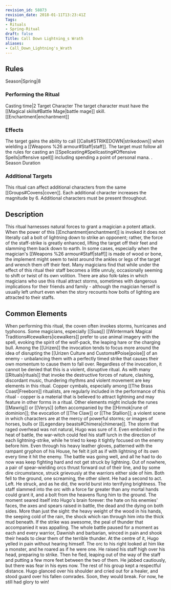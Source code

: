 ```yaml
---
revision_id: 58873
revision_date: 2018-01-11T13:23:41Z
Tags:
- Rituals
- Spring-Ritual
draft: false
Title: Call Down Lightning_s Wrath
aliases:
- Call_Down_Lightning's_Wrath
---
```

## Rules
Season|Spring|8
### Performing the Ritual
Casting time|2 Target Character The target character must have the [[Magical skills#Battle Mage|battle mage]] skill.
[[Enchantment|enchantment]]
### Effects
The target gains the ability to call [[Calls#STRIKEDOWN|strikedown]] when wielding a [[Weapons %26 armour#Staff|staff]]. The target must follow all the rules for  casting an [[Spellcasting#Spellcasting#Offensive Spells|offensive spell]] including spending a point of personal mana. .
Season Duration
### Additional Targets
This ritual can affect additional characters from the same [[Groups#Covens|coven]]. Each additional character increases the magnitude by 6. Additional characters must be present throughout.
## Description
This ritual harnesses natural forces to grant a magician a potent attack. When the power of this [[Enchantment|enchantment]] is invoked it does not literally call a bolt of lightning down to strike an opponent; rather, the force of the staff-strike is greatly enhanced, lifting the target off their feet and slamming them back down to earth. In some cases, especially when the magician's [[Weapons %26 armour#Staff|staff]] is made of wood or bone, the implement might seem to twist around the ankles or legs of the target and wrench them off their feet.
Many magicians find that while under the effect of this ritual their staff becomes a little unruly, occasionally seeming to shift or twist of its own volition. There are also folk-tales in which magicians who use this ritual attract storms, sometimes with dangerous implications for their friends and family - although the magician herself is usually left unhurt even when the story recounts how bolts of lighting are attracted to their staffs.
## Common Elements
When performing this ritual, the coven often invokes storms, hurricanes and typhoons. Some magicians, especially [[Suaq]] [[Wintermark Magical Traditions#Icewalkers|icewalkers]] prefer to use animal imagery with the spell, evoking the spirit of the wolf-pack, the leaping hare or the charging bull. Among the [[Urizen]] the invocation tends to focus more around the idea of disrupting the [[Urizen Culture and Customs#Poise|poise]] of an enemy - unbalancing them with a perfectly timed strike that causes their own momentum to cause them to fall over.
Regardless of the invocation, it cannot be denied that this is a violent, disruptive ritual. As with many [[Rituals|rituals]] that invoke the destructive forces of nature, clashing, discordant music, thundering rhythms and violent movement are key elements in this ritual. Copper cymbals, especially among [[The Brass Coast|Freeborn]] ritualists, are regularly included in the performance of this ritual - copper is a material that is believed to attract lightning and may feature in other forms in a ritual.
Other elements might include the runes [[Mawrig]] or [[Verys]] (often accompanied by the [[Hirmok|rune of dominion]]; the evocation of [[The Claw]] or [[The Stallion]]; a violent scene in which characters are at the mercy of powerful storms; or images of horses, bulls or [[Legendary beasts#Chimera|chimerae]].
The storm that raged overhead was not natural, Hugo was sure of it. Even embroiled in the heat of battle, the war-witch could feel his staff lurch in the direction of each lightning-strike, while he tried to keep it tightly focused on the enemy before him. Even through his heavy leather gloves, patterned with the rampant gryphon of his House, he felt it jolt as if with lightning of its own every time it hit the enemy. The battle was going well, and all he had to do now was keep fighting hard and not get struck by lightning.
Out of nowhere, a pair of spear-wielding orcs thrust forward out of their line, and by some dire circumstance, struck grievously at the warriors either side of him. Both fell to the ground, one screaming, the other silent. He had a second to act.
Left. He struck, and as he did, the world burst into terrifying brightness. The staff slammed into the orc with a force far greater than any mortal hands could grant it, and a bolt from the heavens flung him to the ground. The moment seared itself into Hugo's brain forever: the hate on his enemies' faces, the axes and spears raised in battle, the dead and the dying on both sides. More than just the sight: the heavy weight of the wood in his hands, the seeping cold of the rain, the shock which ran through him into the thick mud beneath.
If the strike was awesome, the peal of thunder that accompanied it was appalling. The whole battle paused for a moment as each and every warrior, Dawnish and barbarian, winced in pain and shook their heads to clear them of the terrible thunder. At the centre of it, Hugo yelled in pain without hearing himself.
The orc to his right looked at him like a monster, and he roared as if he were one. He raised his staff high over his head, preparing to strike. Then he fled, leaping out of the way of the staff and putting a few more feet between the two of them. He jabbed cautiously, but there was fear in his eyes now. The rest of his group kept a respectful distance.
Hugo glanced over his shoulder and cried out for a healer, and stood guard over his fallen comrades. Soon, they would break. For now, he still had glory to win!